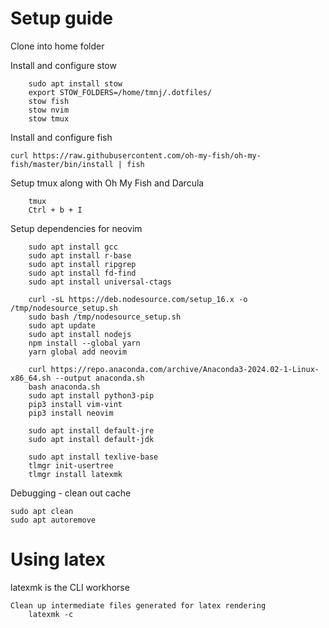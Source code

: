 # Setup guide
Clone into home folder

Install and configure stow
```
    sudo apt install stow
    export STOW_FOLDERS=/home/tmnj/.dotfiles/
    stow fish
    stow nvim
    stow tmux
```

Install and configure fish
````
curl https://raw.githubusercontent.com/oh-my-fish/oh-my-fish/master/bin/install | fish
````

Setup tmux along with Oh My Fish and Darcula
```
    tmux
    Ctrl + b + I
```

Setup dependencies for neovim
```
    sudo apt install gcc
    sudo apt install r-base
    sudo apt install ripgrep
    sudo apt install fd-find
    sudo apt install universal-ctags

    curl -sL https://deb.nodesource.com/setup_16.x -o /tmp/nodesource_setup.sh
    sudo bash /tmp/nodesource_setup.sh
    sudo apt update
    sudo apt install nodejs
    npm install --global yarn
    yarn global add neovim

    curl https://repo.anaconda.com/archive/Anaconda3-2024.02-1-Linux-x86_64.sh --output anaconda.sh
    bash anaconda.sh
    sudo apt install python3-pip
    pip3 install vim-vint
    pip3 install neovim

    sudo apt install default-jre
    sudo apt install default-jdk

    sudo apt install texlive-base
    tlmgr init-usertree
    tlmgr install latexmk
```

Debugging - clean out cache
```
sudo apt clean
sudo apt autoremove
```

# Using latex
latexmk is the CLI workhorse
```
Clean up intermediate files generated for latex rendering
    latexmk -c
```
